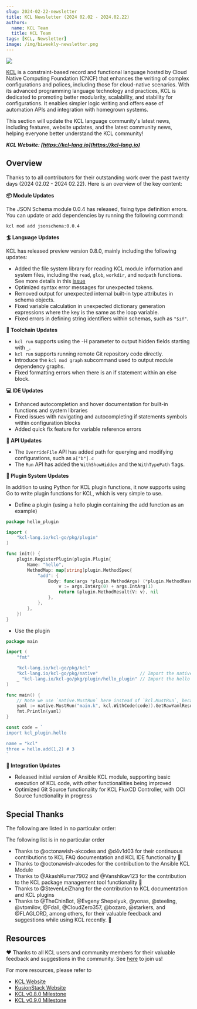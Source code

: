 ```yaml
---
slug: 2024-02-22-newsletter
title: KCL Newsletter (2024 02.02 - 2024.02.22)
authors:
  name: KCL Team
  title: KCL Team
tags: [KCL, Newsletter]
image: /img/biweekly-newsletter.png
---
```


![](/img/biweekly-newsletter.png)

[KCL](https://github.com/kcl-lang) is a constraint-based record and functional language hosted by Cloud Native Computing Foundation (CNCF) that enhances the writing of complex configurations and polices, including those for cloud-native scenarios. With its advanced programming language technology and practices, KCL is dedicated to promoting better modularity, scalability, and stability for configurations. It enables simpler logic writing and offers ease of automation APIs and integration with homegrown systems.

This section will update the KCL language community's latest news, including features, website updates, and the latest community news, helping everyone better understand the KCL community!

**_KCL Website: [https://kcl-lang.io](https://kcl-lang.io)_**

## Overview

Thanks to to all contributors for their outstanding work over the past twenty days (2024 02.02 - 2024 02.22). Here is an overview of the key content:

**📦 Module Updates**

The JSON Schema module 0.0.4 has released, fixing type definition errors. You can update or add dependencies by running the following command:

```shell
kcl mod add jsonschema:0.0.4
```

**🏄 Language Updates**

KCL has released preview version 0.8.0, mainly including the following updates:

- Added the file system library for reading KCL module information and system files, including the `read`, `glob`, `workdir`, and `modpath` functions. See more details in this [issue](https://github.com/kcl-lang/kcl/issues/1049)
- Optimized syntax error messages for unexpected tokens.
- Removed output for unexpected internal built-in type attributes in schema objects.
- Fixed variable calculation in unexpected dictionary generation expressions where the key is the same as the loop variable.
- Fixed errors in defining string identifiers within schemas, such as `"$if"`.

**🔧 Toolchain Updates**

- `kcl run` supports using the -H parameter to output hidden fields starting with `_`.
- `kcl run` supports running remote Git repository code directly.
- Introduce the `kcl mod graph` subcommand used to output module dependency graphs.
- Fixed formatting errors when there is an if statement within an else block.

**💻 IDE Updates**

- Enhanced autocompletion and hover documentation for built-in functions and system libraries
- Fixed issues with navigating and autocompleting if statements symbols within configuration blocks
- Added quick fix feature for variable reference errors

**🎁 API Updates**

- The `OverrideFile` API has added path for querying and modifying configurations, such as `a["b"].c`
- The `Run` API has added the `WithShowHidden` and the `WithTypePath` flags.

**🚀 Plugin System Updates**

In addition to using Python for KCL plugin functions, it now supports using Go to write plugin functions for KCL, which is very simple to use.

+ Define a plugin (using a hello plugin containing the add function as an example)

```go
package hello_plugin

import (
	"kcl-lang.io/kcl-go/pkg/plugin"
)

func init() {
	plugin.RegisterPlugin(plugin.Plugin{
		Name: "hello",
		MethodMap: map[string]plugin.MethodSpec{
			"add": {
				Body: func(args *plugin.MethodArgs) (*plugin.MethodResult, error) {
					v := args.IntArg(0) + args.IntArg(1)
					return &plugin.MethodResult{V: v}, nil
				},
			},
		},
	})
}
```

+ Use the plugin

```go
package main

import (
	"fmt"

	"kcl-lang.io/kcl-go/pkg/kcl"
	"kcl-lang.io/kcl-go/pkg/native"                // Import the native API
	_ "kcl-lang.io/kcl-go/pkg/plugin/hello_plugin" // Import the hello plugin
)

func main() {
	// Note we use `native.MustRun` here instead of `kcl.MustRun`, because it needs the cgo feature.
	yaml := native.MustRun("main.k", kcl.WithCode(code)).GetRawYamlResult()
	fmt.Println(yaml)
}

const code = `
import kcl_plugin.hello

name = "kcl"
three = hello.add(1,2) # 3
`
```

**🚢 Integration Updates**

- Released initial version of Ansible KCL module, supporting basic execution of KCL code, with other functionalities being improved
- Optimized Git Source functionality for KCL FluxCD Controller, with OCI Source functionality in progress

## Special Thanks

The following are listed in no particular order:

The following list is in no particular order

- Thanks to @octonawish-akcodes and @d4v1d03 for their continuous contributions to KCL FAQ documentation and KCL IDE functionality 🙌
- Thanks to @octonawish-akcodes for the contribution to the Ansible KCL Module
- Thanks to @AkashKumar7902 and @Vanshikav123 for the contribution to the KCL package management tool functionality 🙌
- Thanks to @StevenLeiZhang for the contribution to KCL documentation and KCL plugins
- Thanks to @TheChinBot, @Evgeny Shepelyuk, @yonas, @steeling, @vtomilov, @Fdall, @CloudZero357, @bozaro, @starkers, and @FLAGLORD, among others, for their valuable feedback and suggestions while using KCL recently. 🙌

## Resources

❤️ Thanks to all KCL users and community members for their valuable feedback and suggestions in the community. See [here](https://github.com/kcl-lang/community) to join us!

For more resources, please refer to

- [KCL Website](https://kcl-lang.io/)
- [KusionStack Website](https://kusionstack.io/)
- [KCL v0.8.0 Milestone](https://github.com/kcl-lang/kcl/milestone/8)
- [KCL v0.9.0 Milestone](https://github.com/kcl-lang/kcl/milestone/9)
